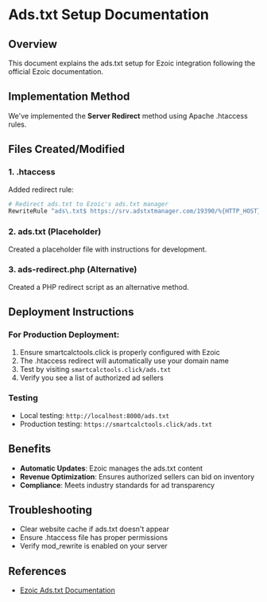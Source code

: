 # Ads.txt Setup Documentation

## Overview
This document explains the ads.txt setup for Ezoic integration following the official Ezoic documentation.

## Implementation Method
We've implemented the **Server Redirect** method using Apache .htaccess rules.

## Files Created/Modified

### 1. .htaccess
Added redirect rule:
```apache
# Redirect ads.txt to Ezoic's ads.txt manager
RewriteRule ^ads\.txt$ https://srv.adstxtmanager.com/19390/%{HTTP_HOST} [R=301,L]
```

### 2. ads.txt (Placeholder)
Created a placeholder file with instructions for development.

### 3. ads-redirect.php (Alternative)
Created a PHP redirect script as an alternative method.

## Deployment Instructions

### For Production Deployment:
1. Ensure smartcalctools.click is properly configured with Ezoic
2. The .htaccess redirect will automatically use your domain name
3. Test by visiting `smartcalctools.click/ads.txt`
4. Verify you see a list of authorized ad sellers

### Testing
- Local testing: `http://localhost:8000/ads.txt`
- Production testing: `https://smartcalctools.click/ads.txt`

## Benefits
- **Automatic Updates**: Ezoic manages the ads.txt content
- **Revenue Optimization**: Ensures authorized sellers can bid on inventory
- **Compliance**: Meets industry standards for ad transparency

## Troubleshooting
- Clear website cache if ads.txt doesn't appear
- Ensure .htaccess file has proper permissions
- Verify mod_rewrite is enabled on your server

## References
- [Ezoic Ads.txt Documentation](https://docs.ezoic.com/docs/ezoicads/adstxt/)